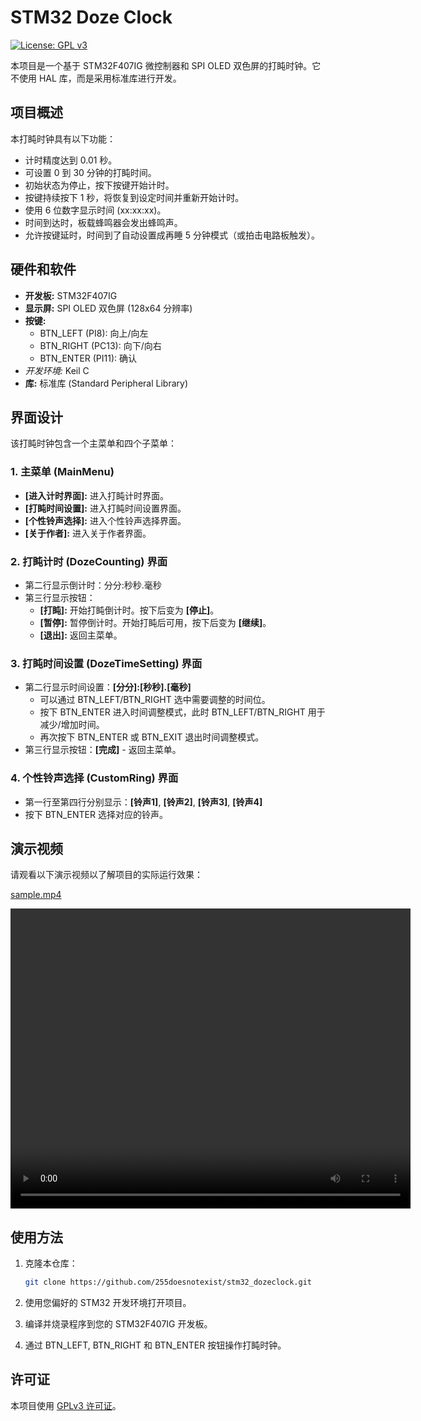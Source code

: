 # STM32 Doze Clock

[![License: GPL v3](https://img.shields.io/badge/License-GPLv3-blue.svg)](https://www.gnu.org/licenses/gpl-3.0)

本项目是一个基于 STM32F407IG 微控制器和 SPI OLED 双色屏的打盹时钟。它不使用 HAL 库，而是采用标准库进行开发。

## 项目概述

本打盹时钟具有以下功能：

*   计时精度达到 0.01 秒。
*   可设置 0 到 30 分钟的打盹时间。
*   初始状态为停止，按下按键开始计时。
*   按键持续按下 1 秒，将恢复到设定时间并重新开始计时。
*   使用 6 位数字显示时间 (xx:xx:xx)。
*   时间到达时，板载蜂鸣器会发出蜂鸣声。
*   允许按键延时，时间到了自动设置成再睡 5 分钟模式（或拍击电路板触发）。

## 硬件和软件

*   **开发板:** STM32F407IG
*   **显示屏:** SPI OLED 双色屏 (128x64 分辨率)
*   **按键:**
    *   BTN_LEFT (PI8): 向上/向左
    *   BTN_RIGHT (PC13): 向下/向右
    *   BTN_ENTER (PI11): 确认
*   *开发环境:* Keil C
*   **库:** 标准库 (Standard Peripheral Library)

## 界面设计

该打盹时钟包含一个主菜单和四个子菜单：

### 1. 主菜单 (MainMenu)

*   **[进入计时界面]:** 进入打盹计时界面。
*   **[打盹时间设置]:** 进入打盹时间设置界面。
*   **[个性铃声选择]:** 进入个性铃声选择界面。
*   **[关于作者]:** 进入关于作者界面。

### 2. 打盹计时 (DozeCounting) 界面

*   第二行显示倒计时：分分:秒秒.毫秒
*   第三行显示按钮：
    *   **[打盹]:** 开始打盹倒计时。按下后变为 **[停止]**。
    *   **[暂停]:** 暂停倒计时。开始打盹后可用，按下后变为 **[继续]**。
    *   **[退出]:** 返回主菜单。

### 3. 打盹时间设置 (DozeTimeSetting) 界面

*   第二行显示时间设置：**[分分]:[秒秒].[毫秒]**
    *   可以通过 BTN_LEFT/BTN_RIGHT 选中需要调整的时间位。
    *   按下 BTN_ENTER 进入时间调整模式，此时 BTN_LEFT/BTN_RIGHT 用于减少/增加时间。
    *   再次按下 BTN_ENTER 或 BTN_EXIT 退出时间调整模式。
*   第三行显示按钮：**[完成]** - 返回主菜单。

### 4. 个性铃声选择 (CustomRing) 界面

*   第一行至第四行分别显示：**[铃声1]**, **[铃声2]**, **[铃声3]**, **[铃声4]**
*   按下 BTN_ENTER 选择对应的铃声。

## 演示视频

请观看以下演示视频以了解项目的实际运行效果：

<a href="https://github.com/255doesnotexist/stm32_dozeclock/raw/refs/heads/main/sample.mp4">sample.mp4</a>

<video width="640" height="480" controls>
  <source src="https://github.com/255doesnotexist/stm32_dozeclock/raw/refs/heads/main/sample.mp4" type="video/mp4">
  Your browser does not support the video tag.
</video>

## 使用方法

1. 克隆本仓库：

    ```bash
    git clone https://github.com/255doesnotexist/stm32_dozeclock.git
    ```

2. 使用您偏好的 STM32 开发环境打开项目。

3. 编译并烧录程序到您的 STM32F407IG 开发板。

4. 通过 BTN_LEFT, BTN_RIGHT 和 BTN_ENTER 按钮操作打盹时钟。

## 许可证

本项目使用 [GPLv3 许可证](https://www.gnu.org/licenses/gpl-3.0)。
